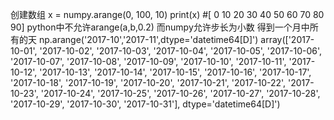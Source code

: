 创建数组
x = numpy.arange(0, 100, 10)
print(x)
#[ 0 10 20 30 40 50 60 70 80 90]
python中不允许arange(a,b,0.2)
而numpy允许步长为小数
得到一个月中所有的天
np.arange('2017-10','2017-11',dtype='datetime64[D]')
array(['2017-10-01', '2017-10-02', '2017-10-03', '2017-10-04',
       '2017-10-05', '2017-10-06', '2017-10-07', '2017-10-08',
       '2017-10-09', '2017-10-10', '2017-10-11', '2017-10-12',
       '2017-10-13', '2017-10-14', '2017-10-15', '2017-10-16',
       '2017-10-17', '2017-10-18', '2017-10-19', '2017-10-20',
       '2017-10-21', '2017-10-22', '2017-10-23', '2017-10-24',
       '2017-10-25', '2017-10-26', '2017-10-27', '2017-10-28',
       '2017-10-29', '2017-10-30', '2017-10-31'], dtype='datetime64[D]')

